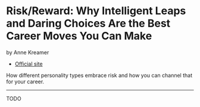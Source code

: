 # Risk/Reward: Why Intelligent Leaps and Daring Choices Are the Best Career Moves You Can Make

by Anne Kreamer

- [Official site](http://www.annekreamer.com/books/riskreward)

How different personality types embrace risk and how you can channel that for your career.

---

TODO
